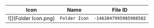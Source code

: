 | Icon | Name | File ID |
| ---  | ---  | ---     |
| ![](Folder Icon.png) | `Folder Icon` | `-1463847995985908582` |
